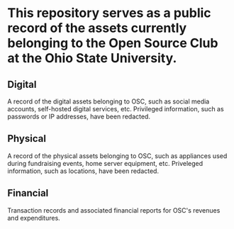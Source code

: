 # This repository serves as a public record of the assets currently belonging to the Open Source Club at the Ohio State University.

## Digital

A record of the digital assets belonging to OSC, such as social media accounts, self-hosted
digital services, etc. Privileged information, such as passwords or IP addresses, have been
redacted.

## Physical

A record of the physical assets belonging to OSC, such as appliances used during fundraising
events, home server equipment, etc. Priveleged information, such as locations, have been
redacted.

## Financial

Transaction records and associated financial reports for OSC's revenues and expenditures.
